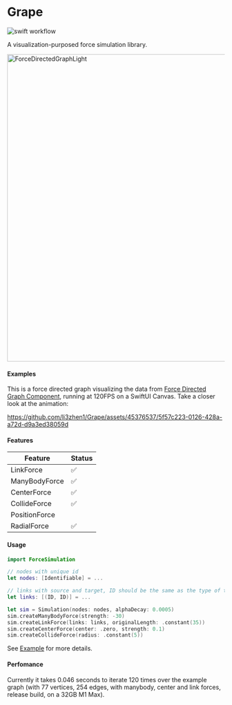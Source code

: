 # Grape

![swift workflow](https://github.com/li3zhen1/Grape/actions/workflows/swift.yml/badge.svg)


A visualization-purposed force simulation library.




<img width="712" alt="ForceDirectedGraphLight" src="https://github.com/li3zhen1/Grape/assets/45376537/e0e8049d-25c2-4e5c-9623-6bf43ddddfa5">

#### Examples

This is a force directed graph visualizing the data from [Force Directed Graph Component](https://observablehq.com/@d3/force-directed-graph-component), running at 120FPS on a SwiftUI Canvas. Take a closer look at the animation:

https://github.com/li3zhen1/Grape/assets/45376537/5f57c223-0126-428a-a72d-d9a3ed38059d



#### Features

| Feature | Status |
| --- | --- |
| LinkForce | ✅ |
| ManyBodyForce | ✅ |
| CenterForce | ✅ |
| CollideForce | ✅ |
| PositionForce |  |
| RadialForce | ✅ |


#### Usage

```swift
import ForceSimulation

// nodes with unique id
let nodes: [Identifiable] = ... 

// links with source and target, ID should be the same as the type of the id
let links: [(ID, ID)] = ... 

let sim = Simulation(nodes: nodes, alphaDecay: 0.0005)
sim.createManyBodyForce(strength: -30)
sim.createLinkForce(links: links, originalLength: .constant(35))
sim.createCenterForce(center: .zero, strength: 0.1)
sim.createCollideForce(radius: .constant(5))

```

See [Example](https://github.com/li3zhen1/Grape/tree/main/Examples/GrapeView) for more details.

#### Perfomance

Currently it takes 0.046 seconds to iterate 120 times over the example graph (with 77 vertices, 254 edges, with manybody, center and link forces, release build, on a 32GB M1 Max).
